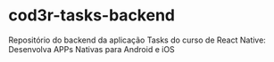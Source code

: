 # cod3r-tasks-backend
Repositório do backend da aplicação Tasks do curso de React Native: Desenvolva APPs Nativas para Android e iOS
